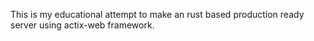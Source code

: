 This is my educational attempt to make an rust based production ready server using actix-web framework.

